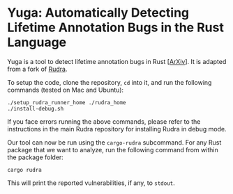 # Yuga: Automatically Detecting Lifetime Annotation Bugs in the Rust Language

Yuga is a tool to detect lifetime annotation bugs in Rust [[ArXiv](https://arxiv.org/pdf/2310.08507.pdf)]. It is adapted from a fork of [Rudra](https://github.com/sslab-gatech/Rudra).

To setup the code, clone the repository, `cd` into it, and run the following commands (tested on Mac and Ubuntu):
```
./setup_rudra_runner_home ./rudra_home
./install-debug.sh
```
If you face errors running the above commands, please refer to the instructions in the main Rudra repository for installing Rudra in debug mode.

Our tool can now be run using the `cargo-rudra` subcommand. For any Rust package that we want to analyze, run the following command from within the package folder:
```
cargo rudra
```
This will print the reported vulnerabilities, if any, to `stdout`.
